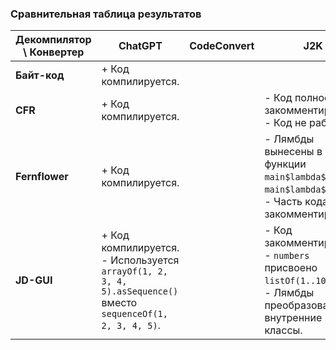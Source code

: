 ### Сравнительная таблица результатов

| **Декомпилятор \ Конвертер** | **ChatGPT**                                                                                                      | **CodeConvert** | **J2K**                                                                                                          |
|------------------------------|------------------------------------------------------------------------------------------------------------------|-----------------|------------------------------------------------------------------------------------------------------------------|
| **Байт-код**                 | + Код компилируется.                                                                                             |                 |                                                                                                                  |
| **CFR**                      | + Код компилируется.                                                                                             |                 | - Код полностью закомментирован.<br>- Код не работает.                                                           |
| **Fernflower**               | + Код компилируется.                                                                                             |                 | - Лямбды вынесены в функции `main$lambda$0` и `main$lambda$1`.<br>- Часть кода закомментирована.                 |
| **JD-GUI**                   | + Код компилируется.<br>- Используется `arrayOf(1, 2, 3, 4, 5).asSequence()` вместо `sequenceOf(1, 2, 3, 4, 5)`. |                 | - Код закомментирован.<br>- `numbers` присвоено `listOf(1..10)`.<br>- Лямбды преобразованы во внутренние классы. |